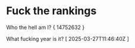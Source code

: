 # Fuck the rankings

Who the hell am I?
{ 14752632 }

What fucking year is it?
[ 2025-03-27T11:46:40Z ]
